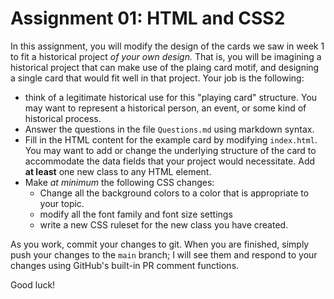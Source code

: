 # Assignment 01: HTML and CSS2

In this assignment, you will modify the design of the cards we saw in week 1 to fit a historical project *of your own design.* That is, you will be imagining a historical project that can make use of the plaing card motif, and designing a single card that would fit well in that project. Your job is the following:

- think of a legitimate historical use for this "playing card" structure. You may want to represent a historical person, an event, or some kind of historical process. 
- Answer the questions in the file `Questions.md` using markdown syntax. 
- Fill in the HTML content for the example card by modifying `index.html`. You may want to add or change the underlying structure of the card to accommodate the data fields that your project would necessitate. Add **at least** one new class to any HTML element.
- Make *at minimum* the following CSS changes:
  - Change all the background colors to a color that is appropriate to your topic.
  - modify all the font family and font size settings
  - write a new CSS ruleset for the new class you have created.

As you work, commit your changes to git. When you are finished, simply push your changes to the `main` branch; I will see them and respond to your changes using GitHub's built-in PR comment functions. 

Good luck!
